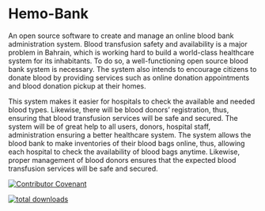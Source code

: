 # Hemo-Bank

An open source software to create and manage an online blood bank administration system. Blood transfusion safety and availability is a major problem in Bahrain, which is working hard to build a world-class healthcare system for its inhabitants. To do so, a well-functioning open source blood bank system is necessary. The system also intends to encourage citizens to donate blood by providing services such as online donation appointments and blood donation pickup at their homes.

This system makes it easier for hospitals to check the available and needed blood types. Likewise, there will be blood donors’ registration, thus, ensuring that blood transfusion services will be safe and secured. The system will be of great help to all users, donors, hospital staff, administration ensuring a better healthcare system. The system allows the blood bank to make inventories of their blood bags online, thus, allowing each hospital to check the availability of blood bags anytime. Likewise, proper management of blood donors ensures that the expected blood transfusion services will be safe and secured. 

[![Contributor Covenant](https://img.shields.io/badge/Contributor%20Covenant-2.1-4baaaa.svg)](code_of_conduct.md)

<a href="https://github.com/main/releases/latest" target="_blank"><img src="https://img.shields.io/github/downloads/main/total.svg" alt="total downloads"></a>
